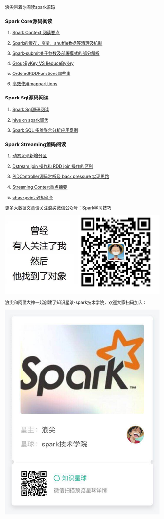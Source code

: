 
浪尖带着你阅读spark源码

### Spark Core源码阅读
1. [Spark Context 阅读要点](core/SparkContextsReadPoints.md)

2. [Spark的缓存，变量，shuffle数据等清理及机制](core/AboutContextCleaner.md)

3. [Spark-submit关于参数及部署模式的部分解析](core/AboutSparkSubmit.md)

4. [GroupByKey VS ReduceByKey](core/ReduceByKeyAndGroupByKey.md)

5. [OrderedRDDFunctions那些事](core/AboutOrderedRDDFunctions.md)

6. [高效使用mappartitions](core/AboutMappartition.md)

### Spark Sql源码阅读

1. [Spark Sql源码阅读](sql/README.md)

2. [hive on spark调优](sql/TuneHiveOnSpark.md)

3. [Spark SQL 多维聚合分析应用案例](sql/Multi-DimensionalAggregation.md)

### Spark Streaming源码阅读

1. [动态发现新增分区](streaming/DiscoverNewPartition.md)

2. [Dstream join 操作和 RDD join 操作的区别](streaming/DStreamJoinVSRddJoin.md)

3. [PIDController源码赏析及 back pressure 实现思路](./core/PIDController.md)

4. [Streaming Context重点摘要](streaming/AboutStreamContext.md)

5. [checkpoint 必知必会](streaming/AboutCheckPoint.md)

更多大数据文章请关注浪尖微信公众号：Spark学习技巧

![image](./微信公众号.jpg)

浪尖和阿里大神一起创建了知识星球-spark技术学院，欢迎大家扫码加入：

![image](./知识星球.jpg)
